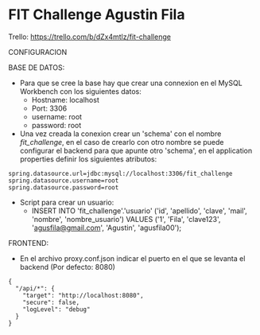 # FIT Challenge Agustin Fila
Trello: https://trello.com/b/dZx4mtlz/fit-challenge

CONFIGURACION

BASE DE DATOS:
- Para que se cree la base hay que crear una connexion en el MySQL Workbench con los siguientes datos: 
  -   Hostname: localhost
  -   Port: 3306
  -   username: root
  -   password: root
- Una vez creada la conexion crear un 'schema' con el nombre *fit_challenge*, en el caso de crearlo con otro nombre se puede configurar el backend para que apunte otro 'schema', en el application properties definir los siguientes atributos:
```
spring.datasource.url=jdbc:mysql://localhost:3306/fit_challenge
spring.datasource.username=root
spring.datasource.password=root
```
- Script para crear un usuario: 
  - INSERT INTO 'fit_challenge'.'usuario' ('id', 'apellido', 'clave', 'mail', 'nombre', 'nombre_usuario') VALUES ('1', 'Fila', 'clave123', 'agusfila@gmail.com',    'Agustin', 'agusfila00');

FRONTEND:
  - En el archivo proxy.conf.json indicar el puerto en el que se levanta el backend (Por defecto: 8080)
``` 
{
  "/api/*": {
    "target": "http://localhost:8080",
    "secure": false,
    "logLevel": "debug"
  }
}
